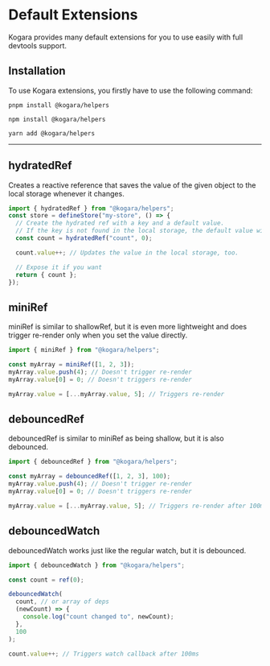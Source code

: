 # Default Extensions

Kogara provides many default extensions for you to use easily with full devtools support.

## Installation

To use Kogara extensions, you firstly have to use the following command:

<CodeGroup>
<CodeGroupItem title="pnpm" active>

```bash:no-line-numbers
pnpm install @kogara/helpers
```

</CodeGroupItem>

<CodeGroupItem title="npm">

```bash:no-line-numbers
npm install @kogara/helpers
```

</CodeGroupItem>

<CodeGroupItem title="Yarn">

```bash:no-line-numbers
yarn add @kogara/helpers
```

</CodeGroupItem>

</CodeGroup>

---

## hydratedRef

Creates a reactive reference that saves the value of the given object to the local storage whenever it changes.

```ts
import { hydratedRef } from "@kogara/helpers";
const store = defineStore("my-store", () => {
  // Create the hydrated ref with a key and a default value.
  // If the key is not found in the local storage, the default value will be used.
  const count = hydratedRef("count", 0);

  count.value++; // Updates the value in the local storage, too.

  // Expose it if you want
  return { count };
});
```

## miniRef

miniRef is similar to shallowRef, but it is even more lightweight and does trigger re-render only when you set the value directly.

```ts
import { miniRef } from "@kogara/helpers";

const myArray = miniRef([1, 2, 3]);
myArray.value.push(4); // Doesn't trigger re-render
myArray.value[0] = 0; // Doesn't triggers re-render

myArray.value = [...myArray.value, 5]; // Triggers re-render
```

## debouncedRef

debouncedRef is similar to miniRef as being shallow, but it is also debounced.

```ts
import { debouncedRef } from "@kogara/helpers";

const myArray = debouncedRef([1, 2, 3], 100);
myArray.value.push(4); // Doesn't trigger re-render
myArray.value[0] = 0; // Doesn't triggers re-render

myArray.value = [...myArray.value, 5]; // Triggers re-render after 100ms
```

## debouncedWatch

debouncedWatch works just like the regular watch, but it is debounced.

```ts
import { debouncedWatch } from "@kogara/helpers";

const count = ref(0);

debouncedWatch(
  count, // or array of deps
  (newCount) => {
    console.log("count changed to", newCount);
  },
  100
);

count.value++; // Triggers watch callback after 100ms
```
